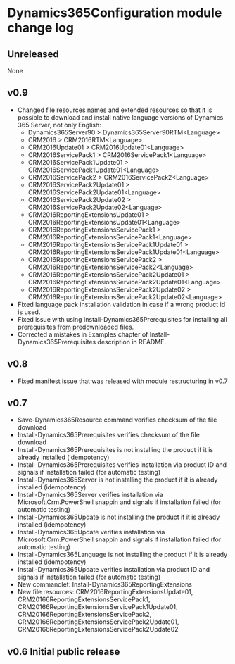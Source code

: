 # Dynamics365Configuration module change log

## Unreleased

None

## v0.9

* Changed file resources names and extended resources so that it is possible to download and install native language versions of Dynamics 365 Server, not only English:
  - Dynamics365Server90 > Dynamics365Server90RTM\<Language\>
  - CRM2016 > CRM2016RTM\<Language\>
  - CRM2016Update01 > CRM2016Update01\<Language\>
  - CRM2016ServicePack1 > CRM2016ServicePack1\<Language\>
  - CRM2016ServicePack1Update01 > CRM2016ServicePack1Update01\<Language\>
  - CRM2016ServicePack2 > CRM2016ServicePack2\<Language\>
  - CRM2016ServicePack2Update01 > CRM2016ServicePack2Update01\<Language\>
  - CRM2016ServicePack2Update02 > CRM2016ServicePack2Update02\<Language\>
  - CRM2016ReportingExtensionsUpdate01 > CRM2016ReportingExtensionsUpdate01\<Language\>
  - CRM2016ReportingExtensionsServicePack1 > CRM2016ReportingExtensionsServicePack1\<Language\>
  - CRM2016ReportingExtensionsServicePack1Update01 > CRM2016ReportingExtensionsServicePack1Update01\<Language\>
  - CRM2016ReportingExtensionsServicePack2 > CRM2016ReportingExtensionsServicePack2\<Language\>
  - CRM2016ReportingExtensionsServicePack2Update01 > CRM2016ReportingExtensionsServicePack2Update01\<Language\>
  - CRM2016ReportingExtensionsServicePack2Update02 > CRM2016ReportingExtensionsServicePack2Update02\<Language\>
* Fixed language pack installation validation in case if a wrong product id is used.
* Fixed issue with using Install-Dynamics365Prerequisites for installing all prerequisites from predownloaded files.
* Corrected a mistakes in Examples chapter of Install-Dynamics365Prerequisites description in README.

## v0.8

* Fixed manifest issue that was released with module restructuring in v0.7

## v0.7

* Save-Dynamics365Resource command verifies checksum of the file download
* Install-Dynamics365Prerequisites verifies checksum of the file download
* Install-Dynamics365Prerequisites is not installing the product if it is already installed (idempotency)
* Install-Dynamics365Prerequisites verifies installation via product ID and signals if installation failed (for automatic testing)
* Install-Dynamics365Server is not installing the product if it is already installed (idempotency)
* Install-Dynamics365Server verifies installation via Microsoft.Crm.PowerShell snappin and signals if installation failed (for automatic testing)
* Install-Dynamics365Update is not installing the product if it is already installed (idempotency)
* Install-Dynamics365Update verifies installation via Microsoft.Crm.PowerShell snappin and signals if installation failed (for automatic testing)
* Install-Dynamics365Language is not installing the product if it is already installed (idempotency)
* Install-Dynamics365Update verifies installation via product ID and signals if installation failed (for automatic testing)
* New commandlet: Install-Dynamics365ReportingExtensions
* New file resources: CRM2016ReportingExtensionsUpdate01, CRM20166ReportingExtensionsServicePack1, CRM20166ReportingExtensionsServicePack1Update01, CRM20166ReportingExtensionsServicePack2, CRM20166ReportingExtensionsServicePack2Update01, CRM20166ReportingExtensionsServicePack2Update02

## v0.6 Initial public release
